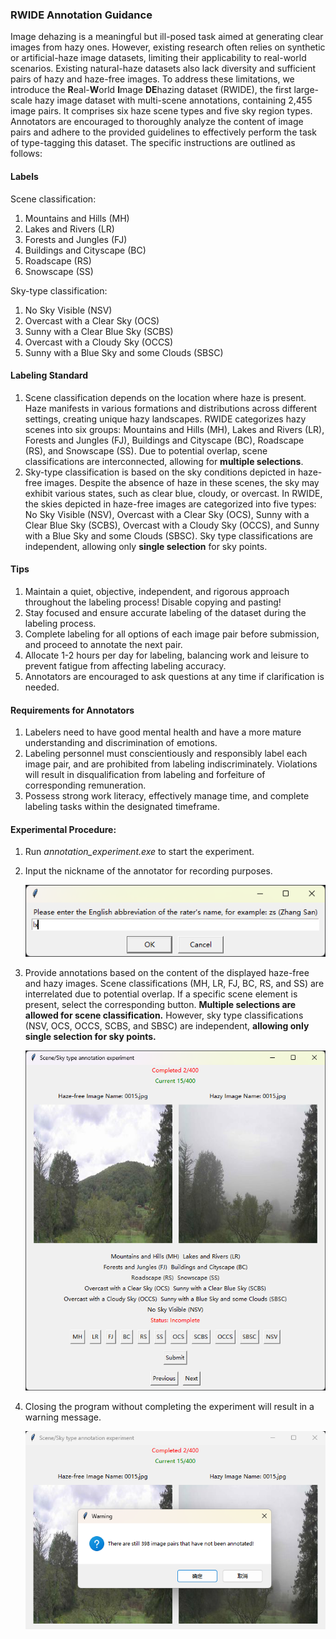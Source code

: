 ### RWIDE Annotation Guidance

Image dehazing is a meaningful but ill-posed task aimed at generating clear images from hazy ones. However, existing research often relies on synthetic or artificial-haze image datasets, limiting their applicability to real-world scenarios. Existing natural-haze datasets also lack diversity and sufficient pairs of hazy and haze-free images. To address these limitations, we introduce the **R**eal-**W**orld **I**mage **DE**hazing dataset (RWIDE), the first large-scale hazy image dataset with multi-scene annotations, containing 2,455 image pairs. It comprises six haze scene types and five sky region types. Annotators are encouraged to thoroughly analyze the content of image pairs and adhere to the provided guidelines to effectively perform the task of type-tagging this dataset. The specific instructions are outlined as follows:

#### Labels

Scene classification:
1. Mountains and Hills (MH)
2. Lakes and Rivers (LR)
3. Forests and Jungles (FJ)
4. Buildings and Cityscape (BC)
5. Roadscape (RS)
6. Snowscape (SS)

Sky-type classification:

1. No Sky Visible (NSV)
2. Overcast with a Clear Sky (OCS)
3. Sunny with a Clear Blue Sky (SCBS)
4. Overcast with a Cloudy Sky (OCCS)
5. Sunny with a Blue Sky and some Clouds (SBSC)

#### Labeling Standard

1. Scene classification depends on the location where haze is present. Haze manifests in various formations and distributions across different settings, creating unique hazy landscapes. RWIDE categorizes hazy scenes into six groups: Mountains and Hills (MH), Lakes and Rivers (LR), Forests and Jungles (FJ), Buildings and Cityscape (BC), Roadscape (RS), and Snowscape (SS). Due to potential overlap, scene classifications are interconnected, allowing for **multiple selections**.
2. Sky-type classification is based on the sky conditions depicted in haze-free images. Despite the absence of haze in these scenes, the sky may exhibit various states, such as clear blue, cloudy, or overcast. In RWIDE, the skies depicted in haze-free images are categorized into five types: No Sky Visible (NSV), Overcast with a Clear Sky (OCS), Sunny with a Clear Blue Sky (SCBS), Overcast with a Cloudy Sky (OCCS), and Sunny with a Blue Sky and some Clouds (SBSC). Sky type classifications are independent, allowing only **single selection** for sky points.

#### Tips

1. Maintain a quiet, objective, independent, and rigorous approach throughout the labeling process! Disable copying and pasting!
2. Stay focused and ensure accurate labeling of the dataset during the labeling process.
3. Complete labeling for all options of each image pair before submission, and proceed to annotate the next pair.
4. Allocate 1-2 hours per day for labeling, balancing work and leisure to prevent fatigue from affecting labeling accuracy.
5. Annotators are encouraged to ask questions at any time if clarification is needed.

#### Requirements for Annotators

1. Labelers need to have good mental health and have a more mature understanding and discrimination of emotions.
2. Labeling personnel must conscientiously and responsibly label each image pair, and are prohibited from labeling indiscriminately. Violations will result in disqualification from labeling and forfeiture of corresponding remuneration.
3. Possess strong work literacy, effectively manage time, and complete labeling tasks within the designated timeframe.

#### Experimental Procedure:

1. Run *annotation_experiment.exe* to start the experiment.

2. Input the nickname of the annotator for recording purposes.

   ![picture](imgs/1.png)

3. Provide annotations based on the content of the displayed haze-free and hazy images. Scene classifications (MH, LR, FJ, BC, RS, and SS) are interrelated due to potential overlap. If a specific scene element is present, select the corresponding button. **Multiple selections are allowed for scene classification.** However, sky type classifications (NSV, OCS, OCCS, SCBS, and SBSC) are independent, **allowing only single selection for sky points.**

   ![picture](imgs/2.png)

4. Closing the program without completing the experiment will result in a warning message.

   ![picture](imgs/3.png)